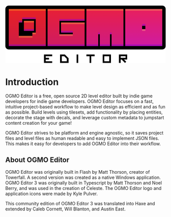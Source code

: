 <p align="center">
  <img  src="https://raw.githubusercontent.com/AustinEast/ogmo-site/gh-pages/img/logo-big.png" alt="OGMO Editor Logo">
</p>

# Introduction

OGMO Editor is a free, open source 2D level editor built by indie game developers for indie game developers. OGMO Editor focuses on a fast, intuitive project-based workflow to make level design as efficient and as fun as possible. Build levels using tilesets, add functionality by placing entities, decorate the stage with decals, and leverage custom metadata to jumpstart content creation for your game!

OGMO Editor strives to be platform and engine agnostic, so it saves project files and level files as human readable and easy to implement JSON files. This makes it easy for developers to add OGMO Editor into their workflow.

## About OGMO Editor

OGMO Editor was originally built in Flash by Matt Thorson, creator of Towerfall. A second version was created as a native Windows application. OGMO Editor 3 was originally built in Typescript by Matt Thorson and Noel Berry, and was used in the creation of Celeste. The OGMO Editor logo and application icons were made by Kyle Pulver.

This community edition of OGMO Editor 3 was translated into Haxe and extended by Caleb Cornett, Will Blanton, and Austin East.